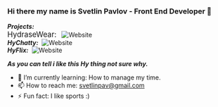 ### Hi there my name is Svetlin Pavlov - Front End Developer 👋

***Projects:***<br/>
<span style="font-size:larger;">HydraseWear:</span> &nbsp; ![Website](https://img.shields.io/website?down_color=red&down_message=down&style=for-the-badge&up_color=lightgreen&url=https%3A%2F%2Fhydrase-wear.herokuapp.com%2F)<br/>
***HyChatty:*** &nbsp;![Website](https://img.shields.io/website?down_color=red&down_message=down&style=for-the-badge&up_color=lightgreen&url=https%3A%2F%2Fhychatty.web.app)<br/>
***HyFlix:*** &nbsp;![Website](https://img.shields.io/website?down_color=red&down_message=down&style=for-the-badge&up_color=lightgreen&url=https%3A%2F%2Fhyflix-f36d7.web.app%2F)<br/>

***As you can tell i like this Hy thing not sure why.***

- 🌱 I’m currently learning: How to manage my time.
- 📫 How to reach me: svetlinpav@gmail.com
- ⚡ Fun fact: I like sports :)
